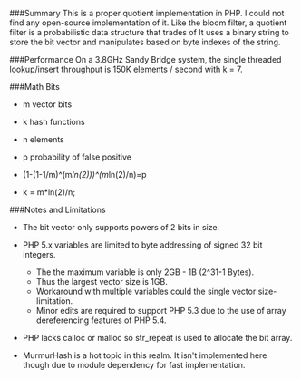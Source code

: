 ###Summary
This is a proper quotient implementation in PHP.  I could not find any open-source implementation of it.
Like the bloom filter, a quotient filter is a probabilistic data structure that trades of 
It uses a binary string to store the bit vector and manipulates based on byte indexes of the string.

###Performance
On a 3.8GHz Sandy Bridge system, the single threaded lookup/insert throughput is 150K elements / second with k = 7.


###Math Bits
* m vector bits
* k hash functions
* n elements
* p probability of false positive

* (1-(1-1/m)^(m*ln(2)))^(m*ln(2)/n)=p
* k = m*ln(2)/n;



###Notes and Limitations
* The bit vector only supports powers of 2 bits in size.
* PHP 5.x variables are limited to byte addressing of signed 32 bit integers.  
	* The the maximum variable is only 2GB - 1B (2^31-1 Bytes).
	* Thus the largest vector size is 1GB.
	* Workaround with multiple variables could the single vector size-limitation.
	* Minor edits are required to support PHP 5.3 due to the use of array dereferencing features of PHP 5.4.
* PHP lacks calloc or malloc so str_repeat is used to allocate the bit array.

* MurmurHash is a hot topic in this realm.  It isn't implemented here though due to module dependency for fast implementation.
